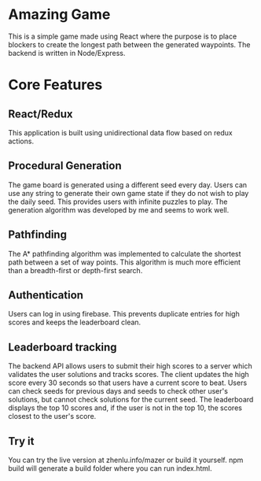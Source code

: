 # Amazing Game

This is a simple game made using React where the purpose is to place blockers to create the longest path between the generated waypoints. The backend is written in Node/Express.

# Core Features

## React/Redux

This application is built using unidirectional data flow based on redux actions.

## Procedural Generation

The game board is generated using a different seed every day. Users can use any string to generate their own game state if they do not wish to play the daily seed. This provides users with infinite puzzles to play. The generation algorithm was developed by me and seems to work well.

## Pathfinding

The A* pathfinding algorithm was implemented to calculate the shortest path between a set of way points. This algorithm is much more efficient than a breadth-first or depth-first search.

## Authentication

Users can log in using firebase. This prevents duplicate entries for high scores and keeps
the leaderboard clean.

## Leaderboard tracking

The backend API allows users to submit their high scores to a server which validates the user solutions and tracks scores. The client updates the high score every 30 seconds so that users have a current score to beat. Users can check seeds for previous days and seeds to check other user's solutions, but cannot check solutions for the current seed. The leaderboard displays the top 10 scores and, if the user is not in the top 10, the scores closest to the user's score.

## Try it

You can try the live version at zhenlu.info/mazer or build it yourself.
npm build will generate a build folder where you can run index.html.